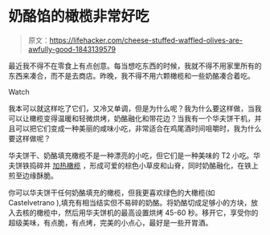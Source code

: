 # 奶酪馅的橄榄非常好吃

> 原文：<https://lifehacker.com/cheese-stuffed-waffled-olives-are-awfully-good-1843139579>

最近我不得不在零食上有点创意。每当想吃东西的时候，我就不得不用家里所有的东西来凑合，而不是去商店。昨晚，我不得不用六颗橄榄和一些奶酪凑合着吃。

Watch

我本可以就这样吃了它们，又冷又单调，但是为什么呢？我为什么要这样做，当我可以让橄榄变得温暖和轻微烘烤，奶酪融化和带花边？当我有一个华夫饼干机，并且可以把它们变成一种美丽的咸味小吃，非常适合在鸡尾酒时间咀嚼时，我为什么要这样做呢？

华夫饼干、奶酪填充橄榄不是一种漂亮的小吃，但它们是一种美味的 T2 小吃。华夫饼铁捣碎并 [加热橄榄](https://skillet.lifehacker.com/your-guests-deserve-warm-olives-1841811009) ，形成可爱的棕色小草皮和山脊，同时奶酪融化，在铁上煎至边缘酥脆。

你可以华夫饼干任何奶酪填充的橄榄，但我更喜欢绿色的大橄榄(如 Castelvetrano ),填充有相当结实但不易碎的奶酪。将奶酪切成足够小的方块，放入去核的橄榄中，然后用华夫饼机的最高设置烘烤 45-60 秒。移开它，享受你的超级美味，有点脆，有点烤，完美的小点心，最好是一些开胃酒。